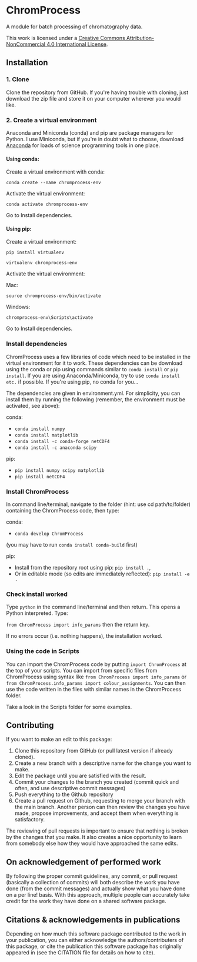 # ChromProcess

A module for batch processing of chromatography data.

This work is licensed under a
[Creative Commons Attribution-NonCommercial 4.0 International License][cc-by-nc].

## Installation

### 1. Clone

Clone the repository from GitHub. If you're having trouble with cloning, just download the zip file and store it on your computer wherever you would like.

### 2. Create a virtual environment

Anaconda and Miniconda (conda) and pip are package managers for Python. I use Miniconda, but if you're in doubt what to choose, download [Anaconda](https://www.anaconda.com/products/individual-b#Downloads, 'Anaconda') for loads of science programming tools in one place.

#### Using conda:

Create a virtual environment with conda:

`conda create --name chromprocess-env`

Activate the virtual environment:

`conda activate chromprocess-env`

Go to Install dependencies.

#### Using pip:

Create a virtual environment:

`pip install virtualenv`

`virtualenv chromprocess-env`

Activate the virtual environment:

Mac:

`source chromprocess-env/bin/activate`

Windows:

`chromprocess-env\Scripts\activate`

Go to Install dependencies.

### Install dependencies

ChromProcess uses a few libraries of code which need to be installed in the virtual environment for it to work. These dependencies can be download using the conda or pip using commands similar to `conda install` or `pip install`. If you are using Anaconda/Miniconda, try to use `conda install etc.` if possible. If you're using pip, no conda for you...

The dependencies are given in environment.yml. For simplicity, you can install them by running the following (remember, the environment must be activated, see above):

conda:
- `conda install numpy`
- `conda install matplotlib`
- `conda install -c conda-forge netCDF4`
- `conda install -c anaconda scipy `

pip:
- `pip install numpy scipy matplotlib`
- `pip install netCDF4`

### Install ChromProcess
In command line/terminal, navigate to the folder (hint: use cd path/to/folder) containing the ChromProcess code, then type:

conda:
  - `conda develop ChromProcess`

  (you may have to run `conda install conda-build` first)

pip:
  - Install from the repository root using pip: `pip install .`,
  - Or in editable mode (so edits are immediately reflected): `pip install -e .`

### Check install worked
Type `python` in the command line/terminal and then return. This opens a Python interpreted. Type:

`from ChromProcess import info_params` then the return key.

If no errors occur (i.e. nothing happens), the installation worked.

### Using the code in Scripts
You can import the ChromProcess code by putting `import ChromProcess` at the top of your scripts. You can import from specific files from ChromProcess using syntax like `from ChromProcess import info_params` or ` from ChromProcess.info_params import colour_assignments`. You can then use the code written in the files with similar names in the ChromProcess folder.

Take a look in the Scripts folder for some examples.

## Contributing

If you want to make an edit to this package:

1. Clone this repository from GitHub (or pull latest version if already cloned).
2. Create a new branch with a descriptive name for the change you want to make.
3. Edit the package until you are satisfied with the result.
4. Commit your changes to the branch you created (commit quick and often, and use descriptive commit messages)
5. Push everything to the Github repository
6. Create a pull request on Github, requesting to merge your branch with the main branch. Another person can then review the changes you have made, propose improvements, and accept them when everything is satisfactory.

The reviewing of pull requests is important to ensure that nothing is broken by the changes that you make. It also creates a nice opportunity to learn from somebody else how they would have approached the same edits.

## On acknowledgement of performed work

By following the proper commit guidelines, any commit, or pull request (basically a collection of commits) will both describe the work you have done (from the commit messages) and actually show what you have done on a per line! basis. With this approach, multiple people can accurately take credit for the work they have done on a shared software package.

## Citations & acknowledgements in publications

Depending on how much this software package contributed to the work in your publication, you can either acknowledge the authors/contributers of this package, or cite the publication this software package has originally appeared in (see the CITATION file for details on how to cite).

[cc-by-nc]: https://creativecommons.org/licenses/by-nc/4.0
